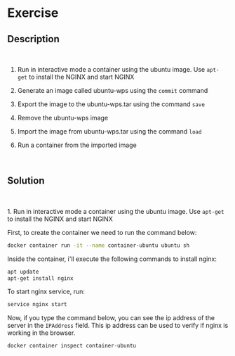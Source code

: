 # Exercise

## Description

<br/>

1. Run in interactive mode a container using the ubuntu image. Use `apt-get` to install the NGINX and start NGINX

2. Generate an image called ubuntu-wps using the `commit` command

3. Export the image to the ubuntu-wps.tar using the command `save`

4. Remove the ubuntu-wps image

5. Import the image from ubuntu-wps.tar using the command `load`

6. Run a container from the imported image

<br/>

## Solution

<br/>

1\. Run in interactive mode a container using the ubuntu image. Use `apt-get` to install the NGINX and start NGINX


First, to create the container we need to run the command below:

```zsh
docker container run -it --name container-ubuntu ubuntu sh
```

Inside the container, i'll execute the following commands to install nginx:

```zsh
apt update
apt-get install nginx
```

To start nginx service, run:

```zsh
service nginx start
```

Now, if you type the command below, you can see the ip address of the server in the `IPAddress` field. This ip address can be used to verify if nginx is working in the browser.

```zsh
docker container inspect container-ubuntu
```

